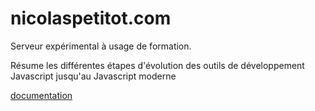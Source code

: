 # nicolaspetitot.com

Serveur expérimental à usage de formation.

Résume les différentes étapes d'évolution des outils de développement Javascript jusqu'au Javascript moderne

[documentation](https://github.com/NeoBahamut/docs-public/blob/master/javascript/01-javascript-moderne.md)
